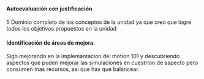 #### Autoevaluación con justificación
5 Dominio completo de los conceptos de la unidad ya que creo que logre todos los objetivos propuestos en la unidad 

#### Identificación de áreas de mejora.
Sigo mejorando en la implemantacion del motion 101 y descubriendo aspectos que puden mejorar las simulaciones en cuestrion de aspecto pero consumen mas recursos, asi que hay que balancear.
